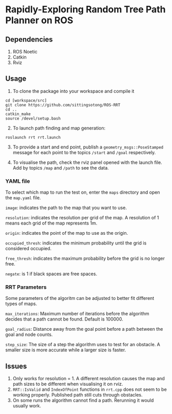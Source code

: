 # Rapidly-Exploring Random Tree Path Planner on ROS

## Dependencies 
1. ROS Noetic
2. Catkin
3. Rviz


## Usage 
1. To clone the package into your workspace and compile it

```
cd [workspace/src]
git clone https://github.com/sittingsotong/ROS-RRT
cd ..
catkin_make
source /devel/setup.bash
```

2. To launch path finding and map generation:
```
roslaunch rrt rrt.launch
```

3. To provide a start and end point, publish a ```geometry_msgs::PoseStamped``` message for each point to the topics ```/start``` and ```/goal``` respectively.

4. To visualise the path, check the rviz panel opened with the launch file. Add by topics ```/map``` and ```/path``` to see the data.



### YAML file
To select which map to run the test on, enter the ```maps``` directory and open the ```map.yaml``` file. 

```image```: indicates the path to the map that you want to use.

```resolution```: indicates the resolution per grid of the map. A resolution of 1 means each grid of the map represents 1m.

```origin```: indicates the point of the map to use as the origin.

```occupied_thresh```: indicates the minimum probability until the grid is considered occupied.

```free_thresh```: indicates the maximum probability before the grid is no longer free.

```negate```: is 1 if black spaces are free spaces.



### RRT Parameters 
Some parameters of the algoritm can be adjusted to better fit different types of maps. 

```max_iterations```: Maximum number of iterations before the algorithm decides that a path cannot be found. Default is 100000.

```goal_radius```: Distance away from the goal point before a path between the goal and node counts.

```step_size```: The size of a step the algorithm uses to test for an obstacle. A smaller size is more accurate while a larger size is faster.


## Issues 
1. Only works for resolution = 1. A different resolution causes the map and path sizes to be different when visualising it on rviz.
2. ```RRT::IsValid``` and ```IndexOfPoint``` functions in ```rrt.cpp``` does not seem to be working properly. Published path still cuts through obstacles. 
3. On some runs the algorithm cannot find a path. Rerunning it would usually work. 